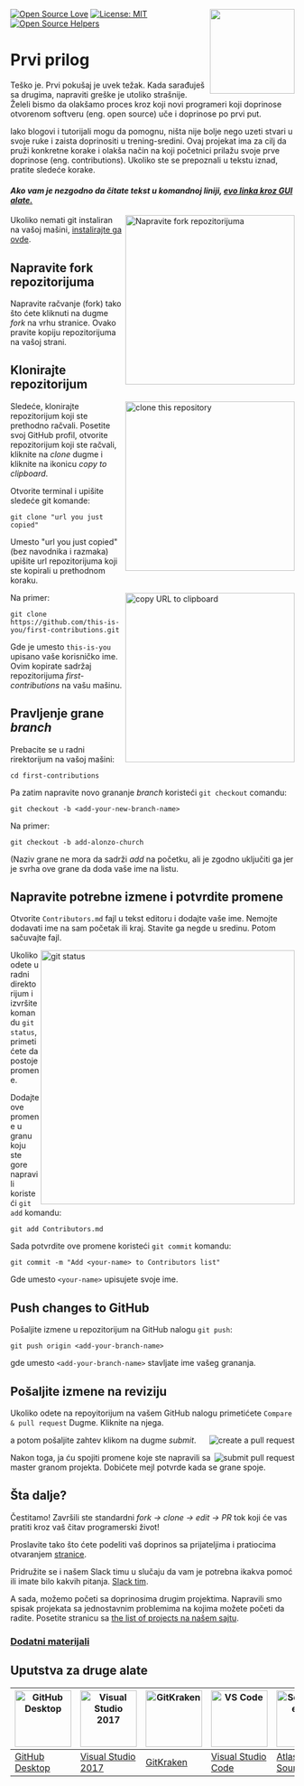 [![Open Source Love](https://badges.frapsoft.com/os/v1/open-source.svg?v=103)](https://github.com/ellerbrock/open-source-badges/)
[<img align="right" width="150" src="https://firstcontributions.github.io/assets/Readme/join-slack-team.png">](https://join.slack.com/t/firstcontributors/shared_invite/enQtNjkxNzQwNzA2MTMwLTVhMWJjNjg2ODRlNWZhNjIzYjgwNDIyZWYwZjhjYTQ4OTBjMWM0MmFhZDUxNzBiYzczMGNiYzcxNjkzZDZlMDM)
[![License: MIT](https://img.shields.io/badge/License-MIT-green.svg)](https://opensource.org/licenses/MIT)
[![Open Source Helpers](https://www.codetriage.com/roshanjossey/first-contributions/badges/users.svg)](https://www.codetriage.com/roshanjossey/first-contributions)


# Prvi prilog

Teško je. Prvi pokušaj je uvek težak. Kada sarađuješ sa drugima, napraviti greške je utoliko strašnije. Želeli bismo da olakšamo proces kroz koji novi programeri koji doprinose otvorenom softveru (eng. open source) uče i doprinose po prvi put.

Iako blogovi i tutorijali mogu da pomognu, ništa nije bolje nego uzeti stvari u svoje ruke i zaista doprinositi u trening-sredini. Ovaj projekat ima za cilj da pruži konkretne korake i olakša način na koji početnici prilažu svoje prve doprinose (eng. contributions). Ukoliko ste se prepoznali u tekstu iznad, pratite sledeće korake.


#### *Ako vam je nezgodno da čitate tekst u komandnoj liniji, [evo linka kroz GUI alate.]( #tutorials-using-other-tools )*

<img align="right" width="300" src="https://firstcontributions.github.io/assets/Readme/fork.png" alt="Napravite fork repozitorijuma" />

Ukoliko nemati git instaliran na vašoj mašini, [instalirajte ga ovde]( https://help.github.com/articles/set-up-git/).

## Napravite fork repozitorijuma

Napravite račvanje (fork) tako što ćete kliknuti na dugme *fork* na vrhu stranice. Ovako pravite kopiju repozitorijuma na vašoj strani.

## Klonirajte repozitorijum

<img align="right" width="300" src="https://firstcontributions.github.io/assets/Readme/clone.png" alt="clone this repository" />

Sledeće, klonirajte repozitorijum koji ste prethodno račvali. Posetite svoj GitHub profil, otvorite repozitorijum koji ste račvali, kliknite na *clone* dugme i kliknite na ikonicu *copy to clipboard*.

Otvorite terminal i upišite sledeće git komande:

```
git clone "url you just copied"
```
Umesto "url you just copied" (bez navodnika i razmaka) upišite url repozitorijuma koji ste kopirali u prethodnom koraku.

<img align="right" width="300" src="https://firstcontributions.github.io/assets/Readme/copy-to-clipboard.png" alt="copy URL to clipboard" />

Na primer:
```
git clone https://github.com/this-is-you/first-contributions.git
```
Gde je umesto `this-is-you` upisano vaše korisničko ime. Ovim kopirate sadržaj repozitorijuma *first-contributions* na vašu mašinu.

## Pravljenje grane *branch*

Prebacite se u radni rirektorijum na vašoj mašini:
```
cd first-contributions
```
Pa zatim napravite novo grananje *branch* koristeći `git checkout` comandu:
```
git checkout -b <add-your-new-branch-name>
```

Na primer:
```
git checkout -b add-alonzo-church
```
(Naziv grane ne mora da sadrži *add* na početku, ali je zgodno uključiti ga jer je svrha ove grane da doda vaše ime na listu.

## Napravite potrebne izmene i potvrdite promene

Otvorite `Contributors.md` fajl u tekst editoru i dodajte vaše ime. Nemojte dodavati ime na sam početak ili kraj. Stavite ga negde u sredinu. Potom sačuvajte fajl.

<img align="right" width="450" src="https://firstcontributions.github.io/assets/Readme/git-status.png" alt="git status" />

Ukoliko odete u radni direktorijum i izvršite komandu `git status`,primetićete da postoje promene.

Dodajte ove promene u granu koju ste gore napravili koristeći `git add` komandu:

```
git add Contributors.md
```

Sada potvrdite ove promene koristeći `git commit` komandu:
```
git commit -m "Add <your-name> to Contributors list"
```
Gde umesto `<your-name>` upisujete svoje ime.

## Push changes to GitHub

Pošaljite izmene u repozitorijum na GitHub nalogu `git push`:
```
git push origin <add-your-branch-name>
```
gde umesto `<add-your-branch-name>` stavljate ime vašeg grananja.

## Pošaljite izmene na reviziju

Ukoliko odete na repoyitorijum na vašem GitHub nalogu primetićete `Compare & pull request` Dugme. Kliknite na njega.

<img style="float: right;" src="https://firstcontributions.github.io/assets/Readme/compare-and-pull.png" alt="create a pull request" />

a potom pošaljite zahtev klikom na dugme *submit*.

<img style="float: right;" src="https://firstcontributions.github.io/assets/Readme/submit-pull-request.png" alt="submit pull request" />

Nakon toga, ja ću spojiti promene koje ste napravili sa master granom projekta. Dobićete mejl potvrde kada se grane spoje.

## Šta dalje?

Čestitamo!  Završili ste standardni _fork -> clone -> edit -> PR_ tok koji će vas pratiti kroz vaš čitav programerski život!

Proslavite tako što ćete podeliti vaš doprinos sa prijateljima i pratiocima otvaranjem [stranice](https://firstcontributions.github.io/#social-share).

Pridružite se i našem Slack timu u slučaju da vam je potrebna ikakva pomoć ili imate bilo kakvih pitanja. [Slack tim](https://join.slack.com/t/firstcontributors/shared_invite/enQtNjkxNzQwNzA2MTMwLTVhMWJjNjg2ODRlNWZhNjIzYjgwNDIyZWYwZjhjYTQ4OTBjMWM0MmFhZDUxNzBiYzczMGNiYzcxNjkzZDZlMDM).

A sada, možemo početi sa doprinosima drugim projektima. Napravili smo spisak projekata sa jednostavnim problemima na kojima možete početi da radite. Posetite stranicu sa [the list of projects na našem sajtu](https://firstcontributions.github.io/#project-list).

### [Dodatni materijali](../additional-material/git_workflow_scenarios/additional-material.md)

## Uputstva za druge alate

|<a href="../github-desktop-tutorial.md"><img alt="GitHub Desktop" src="https://desktop.github.com/images/desktop-icon.svg" width="100"></a>|<a href="../github-windows-vs2017-tutorial.md"><img alt="Visual Studio 2017" src="https://upload.wikimedia.org/wikipedia/commons/c/cd/Visual_Studio_2017_Logo.svg" width="100"></a>|<a href="../gitkraken-tutorial.md"><img alt="GitKraken" src="https://firstcontributions.github.io/assets/gui-tool-tutorials/gitkraken-tutorial/gk-icon.png" width="100"></a>|<a href="../github-windows-vs-code-tutorial.md"><img alt="VS Code" src="https://upload.wikimedia.org/wikipedia/commons/2/2d/Visual_Studio_Code_1.18_icon.svg" width=100></a>|<a href="sourcetree-macos-tutorial.md"><img alt="Sourcetree App" src="https://wac-cdn.atlassian.com/dam/jcr:81b15cde-be2e-4f4a-8af7-9436f4a1b431/Sourcetree-icon-blue.svg" width=100></a>|
|---|---|---|---|---|
|[GitHub Desktop](../gui-tool-tutorials/github-desktop-tutorial.md)|[Visual Studio 2017](../gui-tool-tutorials/github-windows-vs2017-tutorial.md)|[GitKraken](../gui-tool-tutorials/gitkraken-tutorial.md)|[Visual Studio Code](../gui-tool-tutorials/github-windows-vs-code-tutorial.md)|[Atlassian Sourcetree](../gui-tool-tutorials/sourcetree-macos-tutorial.md)|
